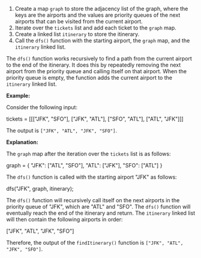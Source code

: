 1. Create a map `graph` to store the adjacency list of the graph, where the keys are the airports and the values are priority queues of the next airports that can be visited from the current airport.
2. Iterate over the `tickets` list and add each ticket to the `graph` map.
3. Create a linked list `itinerary` to store the itinerary.
4. Call the `dfs()` function with the starting airport, the `graph` map, and the `itinerary` linked list.

The `dfs()` function works recursively to find a path from the current airport to the end of the itinerary. It does this by repeatedly removing the next airport from the priority queue and calling itself on that airport. When the priority queue is empty, the function adds the current airport to the `itinerary` linked list.

**Example:**

Consider the following input:

tickets = [[["JFK", "SFO"], ["JFK", "ATL"], ["SFO", "ATL"], ["ATL", "JFK"]]]

The output is `["JFK", "ATL", "JFK", "SFO"]`.

**Explanation:**

The `graph` map after the iteration over the `tickets` list is as follows:

graph = {
  "JFK": ["ATL", "SFO"],
  "ATL": ["JFK"],
  "SFO": ["ATL"]
}

The `dfs()` function is called with the starting airport "JFK" as follows:

dfs("JFK", graph, itinerary);

The `dfs()` function will recursively call itself on the next airports in the priority queue of "JFK", which are "ATL" and "SFO". The `dfs()` function will eventually reach the end of the itinerary and return. The `itinerary` linked list will then contain the following airports in order:

["JFK", "ATL", "JFK", "SFO"]

Therefore, the output of the `findItinerary()` function is `["JFK", "ATL", "JFK", "SFO"]`.

